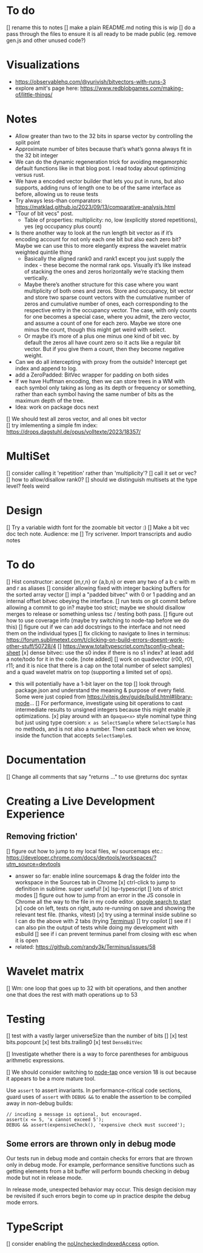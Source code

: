# To do
[] rename this to notes
[] make a plain README.md noting this is wip
[] do a pass through the files to ensure it is all ready to be made public (eg. remove gen.js and other unused code?)

# Visualizations

- https://observablehq.com/@yurivish/bitvectors-with-runs-3
- explore amit's page here: https://www.redblobgames.com/making-of/little-things/

# Notes

- Allow greater than two to the 32 bits in sparse vector by controlling the split point 
- Approximate number of bites because that’s what’s gonna always fit in the 32 bit integer 
- We can do the dynamic regeneration trick for avoiding megamorphic default functions like in that blog post. I read today about optimizing versus rust. 
- We have a encoded vector builder that lets you put in runs, but also supports, adding runs of length one to be of the same interface as before,  allowing us to reuse tests 
- Try always less-than comparators: https://matklad.github.io/2023/09/13/comparative-analysis.html
- "Tour of bit vecs" post.
   - Table of properties: multiplicity: no, low (explicitly stored repetitions), yes (eg occupancy plus count)
- Is there another way to look at the run length bit vector as if it’s encoding account for not only each one bit but also each zero bit? Maybe we can use this to more elegantly express the wavelet matrix weighted quintile thing
   - Basically the aligned rank0 and rank1 except you just supply the index - these become the normal rank ops. Visually it’s like instead of stacking the ones and zeros horizontally we’re stacking them vertically.
   - Maybe there’s another structure for this case where you want multiplicity of both ones and zeros. Store and occupancy, bit vector and store two sparse count vectors with the cumulative number of zeros and cumulative number of ones, each corresponding to the respective entry in the occupancy vector. The case, with only counts for one becomes a special case, where you admit, the zero vector, and assume a count of one for each zero. Maybe we store one minus the count, though this might get weird with select.
   - Or maybe it’s more of a plus one minus one kind of bit vec. by default the zeros all have count zero so it acts like a regular bit vector. But if you give them a count, then they become negative weight.
- Can we do all intercepting with proxy from the outside? Intercept get index and append to log.
- add a ZeroPadded: BitVec wrapper for padding on both sides
- If we have Huffman encoding, then we can store trees in a WM with each symbol only taking as long as its depth or frequency or something, rather than each symbol having the same number of bits as the maximum depth of the tree.
- Idea: work on package docs next

[] We should test all zeros vector, and all ones bit vector   
[] try imlementing a simple fm index: https://drops.dagstuhl.de/opus/volltexte/2023/18357/


# MultiSet
[] consider calling it 'repetition' rather than 'multiplicity'?
[] call it set or vec?
[] how to allow/disallow rank0?
[] should we distinguish multisets at the type level? feels weird

# Design

[] Try a variable width font for the zoomable bit vector :)
[] Make a bit vec doc tech note. Audience: me
[] Try scrivener. Import transcripts and audio notes

# To do
[] Hist constructor: accept {m,r,n} or {a,b,n} or even any two of a b c with m and r as aliases
[] consider allowing fixed with integer backing buffers for the sorted array vector
[] impl a "padded bitvec" with 0 or 1 padding and an internal offset bitvec obeying the interface.
[] run tests on git commit before allowing a commit to go in? maybe too strict; maybe we should disallow merges to release or something unless tsc / testing both pass.
[] figure out how to use coverage info (maybe try switching to node-tap before we do this)
[] figure out if we can add docstrings to the interface and not need them on the individual types
[] fix clicking to navigate to lines in terminus: https://forum.sublimetext.com/t/clicking-on-build-errors-doesnt-work-other-stuff/50728/4
[] https://www.totaltypescript.com/tsconfig-cheat-sheet
[x] dense bitvec: use the s0 index if there is no s1 index? at least add a note/todo for it in the code. [note added]
[] work on quadvector (r00, r01, r11; and it is nice that there is a cap on the total number of select samples) and a quad wavelet matrix on top (supporting a limited set of ops).
   - this will potentially have a 1-bit layer on the top
[] look through package.json and understand the meaning & purpose of every field. Some were just copied from https://vitejs.dev/guide/build.html#library-mode...
[] For performance, investigate using bit operations to cast intermediate results to unsigned integers because this might enable jit optimizations.
[x] play around with an `Opaque<x>` style nominal type thing but just using type coersion: `x as SelectSample` where `SelectSample` has no methods, and is not also a number. Then cast back when we know, inside the function that accepts `SelectSample`s.

# Documentation
[] Change all comments that say "returns ..." to use @returns doc syntax

# Creating a Live Development Experience
## Removing friction'

[] figure out how to jump to my local files, w/ sourcemaps etc.: https://developer.chrome.com/docs/devtools/workspaces/?utm_source=devtools
  - answer so far: enable inline sourcemaps & drag the folder into the workspace in the Sources tab in Chrome
[x] ctrl-click to jump to definition in sublime. super useful!
[x] lsp-typescript
[] lots of strict modes
[] figure out how to jump from an error in the JS console in Chrome all the way to the file in my code editor. [google search to start](https://www.google.com/search?q=chrome+dev+tools+open+local+code+source+)
[x] code on left, tests on right, auto re-running on save and showing the relevant test file. (thanks, vitest)
[x] try using a terminal inside subline so I can do the above with 2 tabs (trying [Terminus](https://github.com/randy3k/Terminus))
[] try copilot
[] see if I can also pin the output of tests while doing my development with esbuild
[] see if i can prevent terminus panel from closing with esc when it is open
   - related: https://github.com/randy3k/Terminus/issues/58

# Wavelet matrix
[] Wm: one loop that goes up to 32 with bit operations, and then another one that does the rest with math operations up to 53

# Testing

[] test with a vastly larger universeSize than the number of bits
[] 
[x] test bits.popcount
[x] test bits.trailing0
[x] test `DenseBitVec`

[] Investigate whether there is a way to force parentheses for ambiguous arithmetic expressions.

[] We should consider switching to [node-tap](https://node-tap.org/) once version 18 is out because it appears to be a more mature tool.

Use `assert` to assert invariants. In performance-critical code sections, guard uses of `assert` with `DEBUG &&` to enable the assertion to be compiled away in non-debug builds:

```
// incuding a message is optional, but encouraged.
assert(x <= 5, 'x cannot exceed 5');
DEBUG && assert(expensiveCheck(), 'expensive check must succeed');
```

## Some errors are thrown only in debug mode

Our tests run in debug mode and contain checks for errors that are thrown only in debug mode. For example, performance sensitive functions such as getting elements from a bit buffer will perform bounds checking in debug mode but not in release mode. 

In release mode, unexpected behavior may occur. This design decision may be revisited if such errors begin to come up in practice despite the debug mode errors.


# TypeScript

[] consider enabling the [noUncheckedIndexedAccess](https://www.typescriptlang.org/tsconfig#noUncheckedIndexedAccess) option.